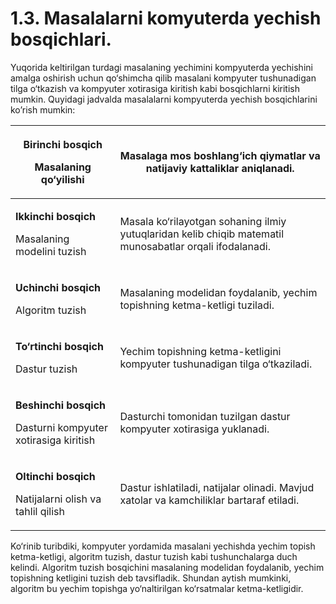# 1.3. Masalalarni komyuterda yechish bosqichlari.

Yuqorida keltirilgan turdagi masalaning yechimini kompyuterda yechishini amalga oshirish uchun qo‘shimcha qilib masalani kompyuter tushunadigan tilga o‘tkazish va kompyuter xotirasiga kiritish kabi bosqichlarni kiritish mumkin. Quyidagi jadvalda masalalarni kompyuterda yechish bosqichlarini ko’rish mumkin:

| <p><strong>Birinchi bosqich</strong></p><p>Masalaning qo‘yilishi</p>                   | Masalaga mos boshlang‘ich qiymatlar va natijaviy kattaliklar aniqlanadi.                                 |
| -------------------------------------------------------------------------------------- | -------------------------------------------------------------------------------------------------------- |
| <p><strong>Ikkinchi bosqich</strong></p><p>Masalaning modelini tuzish</p>              | Masala ko‘rilayotgan sohaning ilmiy yutuqlaridan kelib chiqib matematil munosabatlar orqali ifodalanadi. |
| <p><strong>Uchinchi bosqich</strong></p><p>Algoritm tuzish</p>                         | Masalaning modelidan foydalanib, yechim topishning ketma-ketligi tuziladi.                               |
| <p><strong>To‘rtinchi bosqich</strong></p><p>Dastur tuzish</p>                         | Yechim topishning ketma-ketligini kompyuter tushunadigan tilga o‘tkaziladi.                              |
| <p><strong>Beshinchi bosqich</strong></p><p>Dasturni kompyuter xotirasiga kiritish</p> | Dasturchi tomonidan tuzilgan dastur kompyuter xotirasiga yuklanadi.                                      |
| <p><strong>Oltinchi bosqich</strong></p><p>Natijalarni olish va tahlil qilish</p>      | Dastur ishlatiladi, natijalar olinadi. Mavjud xatolar va kamchiliklar bartaraf etiladi.                  |

Ko‘rinib turibdiki, kompyuter yordamida masalani yechishda yechim topish ketma-ketligi, algoritm tuzish, dastur tuzish kabi tushunchalarga duch kelindi. Algoritm tuzish bosqichini masalaning modelidan foydalanib, yechim topishning ketligini tuzish deb tavsifladik. Shundan aytish mumkinki, algoritm bu yechim topishga yo‘naltirilgan ko‘rsatmalar ketma-ketligidir.
